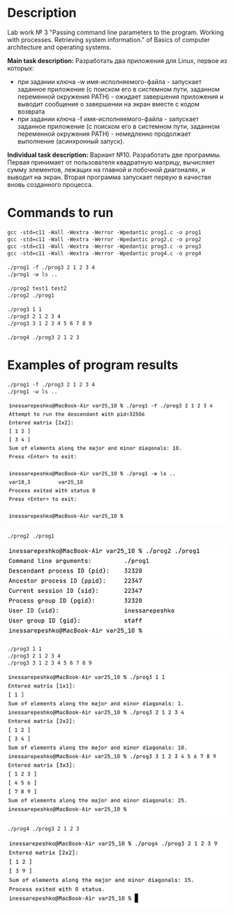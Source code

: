 # Description
Lab work № 3 "Passing command line parameters to the program. Working with processes. Retrieving system information." of Basics of computer architecture and operating systems.

**Main task description:**
Разработать два приложения для Linux, первое из которых:
* при задании ключа -w имя-исполняемого-файла - запускает заданное приложение (с поиском его в системном пути, заданном переменной окружения PATH) - ожидает завершения приложения и выводит сообщение о завершении на экран вместе с кодом возврата 
* при задании ключа -f имя-исполняемого-файла - запускает заданное приложение (с поиском его в системном пути, заданном переменной окружения PATH) - немедленно продолжает выполнение (асинхронный запуск).

**Individual task description:**
Вариант №10.
Разработать две программы. Первая принимает от пользователя квадратную матрицу, вычисляет сумму элементов, лежащих на главной и побочной диагоналях, и выводит на экран. Вторая программа запускает первую в качестве вновь созданного процесса.

# Commands to run
```
gcc -std=c11 -Wall -Wextra -Werror -Wpedantic prog1.c -o prog1
gcc -std=c11 -Wall -Wextra -Werror -Wpedantic prog2.c -o prog2
gcc -std=c11 -Wall -Wextra -Werror -Wpedantic prog3.c -o prog3
gcc -std=c11 -Wall -Wextra -Werror -Wpedantic prog4.c -o prog4

./prog1 -f ./prog3 2 1 2 3 4
./prog1 -w ls ..

./prog2 test1 test2
./prog2 ./prog1

./prog3 1 1
./prog3 2 1 2 3 4
./prog3 3 1 2 3 4 5 6 7 8 9

./prog4 ./prog3 2 1 2 3
```

# Examples of program results
```
./prog1 -f ./prog3 2 1 2 3 4
./prog1 -w ls ..
```
![prog1](https://github.com/InessaRepeshko/basics-of-computer-architecture-and-operating-systems/blob/main/lab3/var10/screens/prog1.png)

```
./prog2 ./prog1
```
![prog2](https://github.com/InessaRepeshko/basics-of-computer-architecture-and-operating-systems/blob/main/lab3/var10/screens/prog2.png)


```
./prog3 1 1
./prog3 2 1 2 3 4
./prog3 3 1 2 3 4 5 6 7 8 9
```
![prog3](https://github.com/InessaRepeshko/basics-of-computer-architecture-and-operating-systems/blob/main/lab3/var10/screens/prog3.png)

```
./prog4 ./prog3 2 1 2 3
```
![prog4](https://github.com/InessaRepeshko/basics-of-computer-architecture-and-operating-systems/blob/main/lab3/var10/screens/prog4.png)

